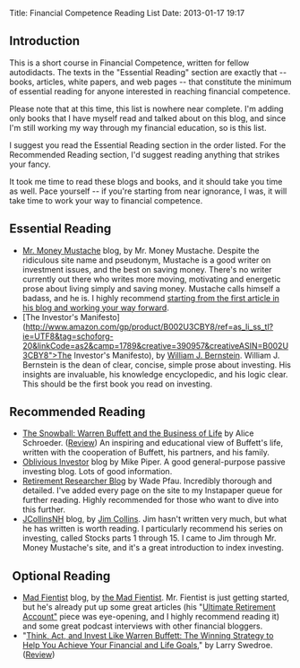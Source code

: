 Title: Financial Competence Reading List
Date: 2013-01-17 19:17

Introduction
------------

This is a short course in Financial Competence, written for fellow
autodidacts. The texts in the "Essential Reading" section are exactly
that -- books, articles, white papers, and web pages -- that constitute
the minimum of essential reading for anyone interested in reaching
financial competence.

Please note that at this time, this list is nowhere near complete. I'm
adding only books that I have myself read and talked about on this blog,
and since I'm still working my way through my financial education, so is
this list.

I suggest you read the Essential Reading section in the order listed.
For the Recommended Reading section, I'd suggest reading anything that
strikes your fancy.

It took me time to read these blogs and books, and it should take you
time as well. Pace yourself -- if you're starting from near ignorance, I
was, it will take time to work your way to financial competence.

Essential Reading
-----------------

-   [Mr. Money Mustache](http://www.mrmoneymustache.com/) blog, by Mr.
    Money Mustache. Despite the ridiculous site name and pseudonym,
    Mustache is a good writer on investment issues, and the best on
    saving money. There's no writer currently out there who writes more
    moving, motivating and energetic prose about living simply and
    saving money. Mustache calls himself a badass, and he is. I highly
    recommend [starting from the first article in his blog and working
    your way
    forward](http://www.mrmoneymustache.com/all-the-posts-since-the-beginning-of-time/).
-   [The Investor's
    Manifesto](http://www.amazon.com/gp/product/B002U3CBY8/ref=as_li_ss_tl?ie=UTF8&tag=schoforg-20&linkCode=as2&camp=1789&creative=390957&creativeASIN=B002U3CBY8">The Investor's Manifesto),
    by [William J.
    Bernstein](http://en.wikipedia.org/wiki/William_J._Bernstein).
    William J. Bernstein is the dean of clear, concise, simple prose
    about investing. His insights are invaluable, his knowledge
    encyclopedic, and his logic clear. This should be the first book you
    read on investing.

Recommended Reading
-------------------

-   [The Snowball: Warren Buffett and the Business of
    Life](http://www.amazon.com/gp/product/B009MYD9F8/ref=as_li_tl?ie=UTF8&camp=1789&creative=390957&creativeASIN=B009MYD9F8&linkCode=as2&tag=schoforg-20&linkId=3NXQ7II4RKKBGMRH) by
    Alice Schroeder. ([Review](http://schof.org/2013/01/16/warren-buffetts-the-snowball/ "Warren Buffett’s “The Snowball”"))
    An inspiring and educational view of Buffett's life, written with
    the cooperation of Buffett, his partners, and his family.
-   [Oblivious Investor](http://www.obliviousinvestor.com/) blog by Mike
    Piper. A good general-purpose passive investing blog. Lots of good
    information.
-   [Retirement Researcher Blog](http://wpfau.blogspot.com/) by Wade
    Pfau. Incredibly thorough and detailed. I've added every page on the
    site to my Instapaper queue for further reading. Highly recommended
    for those who want to dive into this further.
-   [JCollinsNH](http://jlcollinsnh.wordpress.com) blog, by [Jim
    Collins](http://jlcollinsnh.wordpress.com/about/). Jim hasn't
    written very much, but what he has written is worth reading. I
    particularly recommend his series on investing, called Stocks parts
    1 through 15. I came to Jim through Mr. Money Mustache's site, and
    it's a great introduction to index investing.

 Optional Reading
-----------------
-   [Mad Fientist](http://www.madfientist.com/) blog, by [the Mad
    Fientist](http://www.madfientist.com/about/). Mr. Fientist is just
    getting started, but he's already put up some great articles (his
    "[Ultimate Retirement
    Account"](http://www.madfientist.com/ultimate-retirement-account/)
    piece was eye-opening, and I highly recommend reading it) and some
    great podcast interviews with other financial bloggers.
-   "[Think, Act, and Invest Like Warren Buffett: The Winning Strategy
    to Help You Achieve Your Financial and Life
    Goals](http://www.amazon.com/gp/product/0071809953/ref=as_li_ss_tl?ie=UTF8&camp=1789&creative=390957&creativeASIN=0071809953&linkCode=as2&tag=schoforg-20),"
    by Larry Swedroe.
    ([Review](http://schof.org/2013/02/09/think-act-and-invest-like-warren-buffett-by-larry-swedroe/ "“Think, Act, and Invest Like Warren Buffett,” by Larry Swedroe"))
